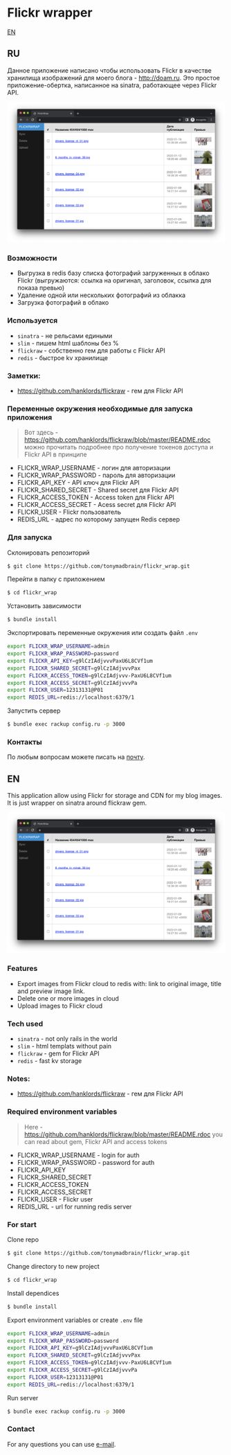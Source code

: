 # Flickr wrapper

[EN](https://github.com/tonymadbrain/flickr_wrap/tree/master#en)

## RU

Данное приложение написано чтобы использовать Flickr в качестве хранилища
изображений для моего блога - http://doam.ru. Это простое приложение-обертка,
написанное на sinatra, работающее через Flickr API.

![Main page](https://github.com/tonymadbrain/flickr_wrap/blob/master/screenshot.png "Main page")

### Возможности

* Выгрузка в redis базу списка фотографий загруженных в облако Flickr
(выгружаются: ссылка на оригинал, заголовок, ссылка для показа превью)
* Удаление одной или нескольких фотографий из облакка
* Загрузка фотографий в облако

### Используется

* `sinatra` - не рельсами едиными
* `slim` - пишем html шаблоны без %
* `flickraw` - собственно гем для работы с Flickr API
* `redis` - быстрое kv хранилище

### Заметки:

* https://github.com/hanklords/flickraw - гем для Flickr API

### Переменные окружения необходимые для запуска приложения

> Вот здесь - https://github.com/hanklords/flickraw/blob/master/README.rdoc можно прочитать подробнее про получение токенов доступа и Flickr API в принципе

* FLICKR_WRAP_USERNAME - логин для авторизации
* FLICKR_WRAP_PASSWORD - пароль для авторизации
* FLICKR_API_KEY - API ключ для Flickr API
* FLICKR_SHARED_SECRET - Shared secret для Flickr API
* FLICKR_ACCESS_TOKEN - Access token для Flickr API
* FLICKR_ACCESS_SECRET - Acess secret для Flickr API
* FLICKR_USER - Flickr пользователь
* REDIS_URL - адрес по которому запущен Redis сервер

### Для запуска

Склонировать репозиторий

~~~bash
$ git clone https://github.com/tonymadbrain/flickr_wrap.git
~~~

Перейти в папку с приложением

~~~bash
$ cd flickr_wrap
~~~

Установить зависимости

~~~bash
$ bundle install
~~~

Экспортировать переменные окружения или создать файл `.env`

~~~Bash
export FLICKR_WRAP_USERNAME=admin
export FLICKR_WRAP_PASSWORD=password
export FLICKR_API_KEY=g9lCzIAdjvvvPaxU6L8CVf1um
export FLICKR_SHARED_SECRET=g9lCzIAdjvvvPax
export FLICKR_ACCESS_TOKEN=g9lCzIAdjvvv-PaxU6L8CVf1um
export FLICKR_ACCESS_SECRET=g9lCzIAdjvvvPa
export FLICKR_USER=12313131@P01
export REDIS_URL=redis://localhost:6379/1
~~~

Запустить сервер

~~~Bash
$ bundle exec rackup config.ru -p 3000
~~~

### Контакты

По любым вопросам можете писать на <a href="mailto:mail@doam.ru?Subject=Flickr_API_Wrapper" target="_top">почту</a>.

## EN

This application allow using Flickr for storage and CDN for my blog images. It is just wrapper on sinatra around flickraw gem.

![Main page](https://github.com/tonymadbrain/flickr_wrap/blob/master/screenshot.png "Main page")

### Features

* Export images from Flickr cloud to redis with: link to original image, title and preview image link.
* Delete one or more images in cloud
* Upload images to Flickr cloud

### Tech used

* `sinatra` - not only rails in the world
* `slim` - html templats without pain
* `flickraw` - gem for Flickr API
* `redis` - fast kv storage

### Notes:

* https://github.com/hanklords/flickraw - гем для Flickr API

### Required environment variables

> Here - https://github.com/hanklords/flickraw/blob/master/README.rdoc you can read about gem, Flickr API and access tokens

* FLICKR_WRAP_USERNAME - login for auth
* FLICKR_WRAP_PASSWORD - password for auth
* FLICKR_API_KEY
* FLICKR_SHARED_SECRET
* FLICKR_ACCESS_TOKEN
* FLICKR_ACCESS_SECRET
* FLICKR_USER - Flickr user
* REDIS_URL - url for running redis server

### For start

Clone repo

~~~bash
$ git clone https://github.com/tonymadbrain/flickr_wrap.git
~~~

Change directory to new project

~~~bash
$ cd flickr_wrap
~~~

Install dependices

~~~bash
$ bundle install
~~~

Export environment variables or create `.env` file

~~~Bash
export FLICKR_WRAP_USERNAME=admin
export FLICKR_WRAP_PASSWORD=password
export FLICKR_API_KEY=g9lCzIAdjvvvPaxU6L8CVf1um
export FLICKR_SHARED_SECRET=g9lCzIAdjvvvPax
export FLICKR_ACCESS_TOKEN=g9lCzIAdjvvv-PaxU6L8CVf1um
export FLICKR_ACCESS_SECRET=g9lCzIAdjvvvPa
export FLICKR_USER=12313131@P01
export REDIS_URL=redis://localhost:6379/1
~~~

Run server

~~~Bash
$ bundle exec rackup config.ru -p 3000
~~~

### Contact

For any questions you can use <a href="mailto:mail@doam.ru?Subject=Flickr_API_Wrapper" target="_top">e-mail</a>.
